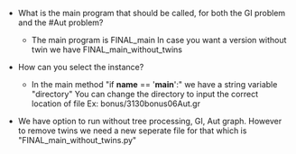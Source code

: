* What is the main program that should be called, for both the GI problem and
the #Aut problem?
  - The main program is FINAL_main
  In case you want a version without twin we have FINAL_main_without_twins

* How can you select the instance?
  - In the main method "if __name__ == '__main__':" we have a string variable "directory"
  You can change the directory to input the correct location of file
  Ex: bonus/3130bonus06Aut.gr

* We have option to run without tree processing, GI, Aut graph. However to remove twins we need a new seperate file for that which is "FINAL_main_without_twins.py"